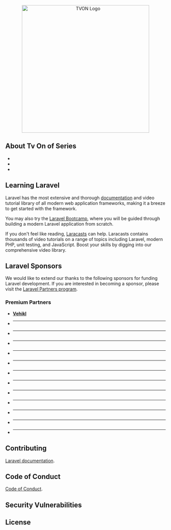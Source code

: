 <p align="center"><a href="https://laravel.com" target="_blank"><img src="/public/tvon-logo.svg" width="400" alt="TVON Logo"></a></p>



## About Tv On of Series


- 
- 
- 


## Learning Laravel

Laravel has the most extensive and thorough [documentation](https://laravel.com/docs) and video tutorial library of all modern web application frameworks, making it a breeze to get started with the framework.

You may also try the [Laravel Bootcamp](https://bootcamp.laravel.com), where you will be guided through building a modern Laravel application from scratch.

If you don't feel like reading, [Laracasts](https://laracasts.com) can help. Laracasts contains thousands of video tutorials on a range of topics including Laravel, modern PHP, unit testing, and JavaScript. Boost your skills by digging into our comprehensive video library.

## Laravel Sponsors

We would like to extend our thanks to the following sponsors for funding Laravel development. If you are interested in becoming a sponsor, please visit the [Laravel Partners program](https://partners.laravel.com).

### Premium Partners

- **[Vehikl](https://vehikl.com/)**
- ****
- ****
- ****
- ****
- ****
- ****
- ****
- ****
- ****
- ****
- ****
- ****

## Contributing

 [Laravel documentation](https://laravel.com/docs/contributions).

## Code of Conduct

 [Code of Conduct](https://laravel.com/docs/contributions#code-of-conduct).

## Security Vulnerabilities


## License


